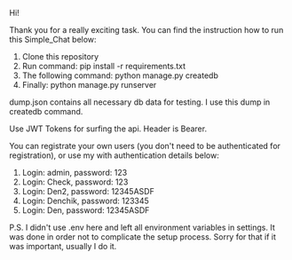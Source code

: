 Hi!

Thank you for a really exciting task.
You can find the instruction how to run this Simple_Chat below:

1. Clone this repository 
2. Run command: pip install -r requirements.txt
3. The following command: python manage.py createdb
4. Finally: python manage.py runserver

dump.json contains all necessary db data for testing. I use this dump in createdb command.

Use JWT Tokens for surfing the api. Header is Bearer.

You can registrate your own users (you don't need to be authenticated for registration), or use my with authentication details below:
1. Login: admin, password: 123
2. Login: Check, password: 123
3. Login: Den2, password: 12345ASDF
4. Login: Denchik, password: 123345
5. Login: Den, password: 12345ASDF

P.S. I didn't use .env here and left all environment variables in settings.
It was done in order not to complicate the setup process.
Sorry for that if it was important, usually I do it.